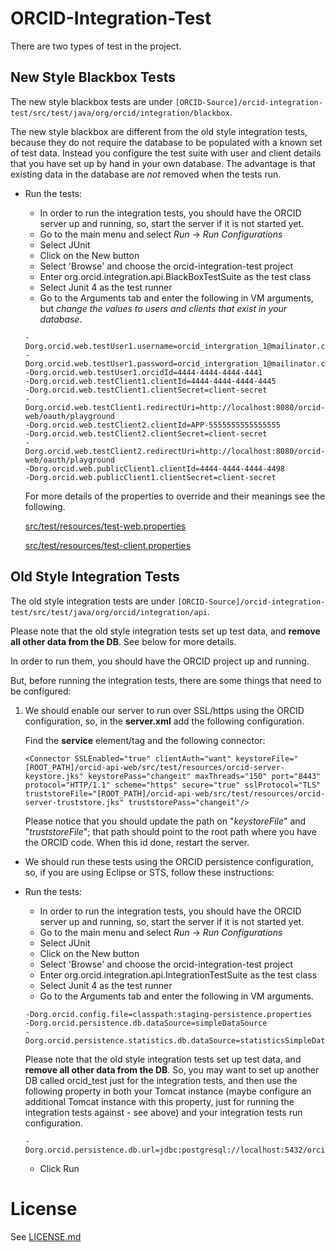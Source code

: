 # ORCID-Integration-Test

There are two types of test in the project.

## New Style Blackbox Tests

The new style blackbox tests are under ```[ORCID-Source]/orcid-integration-test/src/test/java/org/orcid/integration/blackbox```.

The new style blackbox are different from the old style integration tests, because they do not require the database to be populated with a known set of test data. Instead you configure the test suite with user and client details that you have set up by hand in your own database. The advantage is that existing data in the database are *not* removed when the tests run.

* Run the tests:

    * In order to run the integration tests, you should have the ORCID server up and running, so, start the server if it is not started yet.
    * Go to the main menu and select *Run* → *Run Configurations*
    * Select JUnit
    * Click on the New button
    * Select 'Browse' and choose the orcid-integration-test project
    * Enter org.orcid.integration.api.BlackBoxTestSuite as the test class
    * Select Junit 4 as the test runner
    * Go to the Arguments tab and enter the following in VM arguments, but *change the values to users and clients that exist in your database*.

    ```
    -Dorg.orcid.web.testUser1.username=orcid_intergration_1@mailinator.com
    -Dorg.orcid.web.testUser1.password=orcid_intergration_1@mailinator.com
    -Dorg.orcid.web.testUser1.orcidId=4444-4444-4444-4441
    -Dorg.orcid.web.testClient1.clientId=4444-4444-4444-4445
    -Dorg.orcid.web.testClient1.clientSecret=client-secret
    -Dorg.orcid.web.testClient1.redirectUri=http://localhost:8080/orcid-web/oauth/playground
    -Dorg.orcid.web.testClient2.clientId=APP-5555555555555555
    -Dorg.orcid.web.testClient2.clientSecret=client-secret
    -Dorg.orcid.web.testClient2.redirectUri=http://localhost:8080/orcid-web/oauth/playground
    -Dorg.orcid.web.publicClient1.clientId=4444-4444-4444-4498
    -Dorg.orcid.web.publicClient1.clientSecret=client-secret
    ```

    For more details of the properties to override and their meanings see the following.

    [src/test/resources/test-web.properties](https://github.com/ORCID/ORCID-Source/blob/master/src/test/resources/test-web.properties)

    [src/test/resources/test-client.properties](https://github.com/ORCID/ORCID-Source/blob/master/src/test/resources/test-client.properties)

## Old Style Integration Tests

The old style integration tests are under ```[ORCID-Source]/orcid-integration-test/src/test/java/org/orcid/integration/api```.

Please note that the old style integration tests set up test data, and **remove all other data from the DB**. See below for more details.

In order to run them, you should have the ORCID project up and running.

But, before running the integration tests, there are some things that need to be configured: 

1. We should enable our server to run over SSL/https using the ORCID configuration, so, in the **server.xml** add the following configuration.

    Find the **service** element/tag and the following connector:

    ```
    <Connector SSLEnabled="true" clientAuth="want" keystoreFile="[ROOT_PATH]/orcid-api-web/src/test/resources/orcid-server-keystore.jks" keystorePass="changeit" maxThreads="150" port="8443" protocol="HTTP/1.1" scheme="https" secure="true" sslProtocol="TLS" truststoreFile="[ROOT_PATH]/orcid-api-web/src/test/resources/orcid-server-truststore.jks" truststorePass="changeit"/> 
    ```

    Please notice that you should update the path on "*keystoreFile*" and "*truststoreFile*"; that path should point to the root path where you have the ORCID code. When this id done, restart the server.

* We should run these tests using the ORCID persistence configuration, so, if you are using Eclipse or STS, follow these instructions:

* Run the tests:

    * In order to run the integration tests, you should have the ORCID server up and running, so, start the server if it is not started yet.
    * Go to the main menu and select *Run* → *Run Configurations*
    * Select JUnit
    * Click on the New button
    * Select 'Browse' and choose the orcid-integration-test project
    * Enter org.orcid.integration.api.IntegrationTestSuite as the test class
    * Select Junit 4 as the test runner
    * Go to the Arguments tab and enter the following in VM arguments.

    ```
    -Dorg.orcid.config.file=classpath:staging-persistence.properties
    -Dorg.orcid.persistence.db.dataSource=simpleDataSource
    -Dorg.orcid.persistence.statistics.db.dataSource=statisticsSimpleDataSource

    ```

    Please note that the old style integration tests set up test data, and **remove all other data from the DB**. So, you may want to set up another DB called orcid_test just for the integration tests, and then use the following property in both your Tomcat instance (maybe configure an additional Tomcat instance with this property, just for running the integration tests against - see above) and your integration tests run configuration.

    ```
    -Dorg.orcid.persistence.db.url=jdbc:postgresql://localhost:5432/orcid_test
    ````

    * Click Run

    
# License
See [LICENSE.md](https://github.com/ORCID/ORCID-Source/blob/master/LICENSE.md)

